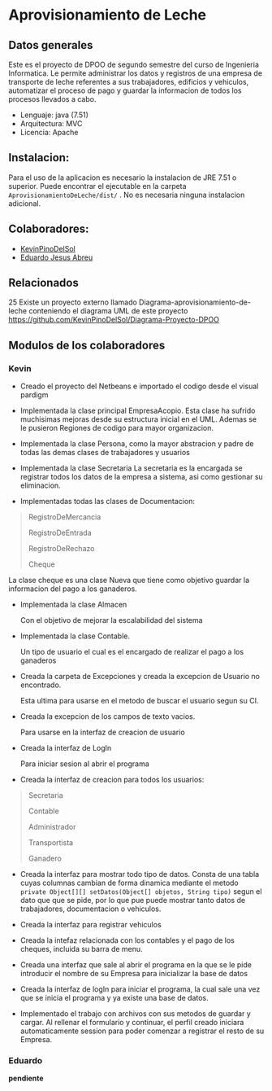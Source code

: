 # Aprovisionamiento de Leche

## Datos generales

Este es el proyecto de DPOO de segundo semestre del curso de Ingenieria Informatica. Le permite administrar los datos y registros de una empresa de transporte de leche referentes a sus trabajadores, edificios y vehiculos, automatizar el proceso de pago y guardar la informacion de todos los procesos llevados a cabo.

- Lenguaje: java (7.51)
- Arquitectura: MVC
- Licencia: Apache

## Instalacion:
Para el uso de la aplicacion es necesario la instalacion de JRE 7.51 o superior. Puede encontrar el ejecutable en la carpeta `AprovisionamientoDeLeche/dist/` . No es necesaria ninguna instalacion adicional.

## Colaboradores:

* [KevinPinoDelSol](https://github.com/KevinPinoDelSol) 
* [Eduardo Jesus Abreu](https://github.com/eduardoCoder1112)

## Relacionados
25
Existe un proyecto externo  llamado Diagrama-aprovisionamiento-de-leche conteniendo el diagrama UML de este proyecto
https://github.com/KevinPinoDelSol/Diagrama-Proyecto-DPOO

## Modulos de los colaboradores

### Kevin
- Creado el proyecto del Netbeans e importado el codigo desde el visual pardigm
- Implementada la clase principal EmpresaAcopio. Esta clase ha sufrido muchisimas mejoras desde su estructura inicial en el UML. Ademas se le pusieron Regiones de codigo para mayor organizacion.
- Implementada la clase Persona, como la mayor abstracion y padre de todas las demas clases de trabajadores y usuarios
- Implementada la clase Secretaria
La secretaria es la encargada se registrar todos los datos de la empresa a sistema, asi como gestionar su eliminacion. 
 

- Implementadas todas las clases de Documentacion:
>RegistroDeMercancia
>
>RegistroDeEntrada
>
>
>RegistroDeRechazo
>
>Cheque

La clase cheque es una clase Nueva que tiene como objetivo guardar la informacion del pago a los ganaderos.

- Implementada la clase Almacen

   Con el objetivo de mejorar la escalabilidad del sistema
- Implementada la clase Contable.

  Un tipo de usuario el cual es el encargado de realizar el pago a los ganaderos
- Creada la carpeta de Excepciones y creada la excepcion de Usuario no encontrado.

  Esta ultima para usarse en el metodo de buscar el usuario segun su CI.
- Creada la excepcion de los campos de texto vacios.

  Para usarse en la interfaz de creacion de usuario
- Creada la interfaz de LogIn

  Para iniciar sesion al abrir el programa
- Creada la interfaz de creacion para todos los usuarios:

>Secretaria
>
>Contable
>
>Administrador
>
>Transportista
>
>Ganadero

- Creada la interfaz para mostrar todo tipo de datos. Consta de una tabla cuyas columnas cambian de forma dinamica mediante el metodo `private Object[][] setDatos(Object[] objetos, String tipo)` segun el dato que que se pide, por lo que pue puede mostrar tanto datos de trabajadores, documentacion o vehiculos.
- Creada la interfaz para registrar vehiculos
- Creada la intefaz relacionada con los contables y el pago de los cheques, incluida su barra de menu.

- Creada una interfaz que sale al abrir el programa en la que se le pide introducir el nombre de su Empresa para inicializar la base de datos
- Creada la interfaz de logIn para iniciar el programa, la cual sale una vez que se inicia el programa y ya existe una base de datos.
- Implementado el trabajo con archivos con sus metodos de guardar y cargar.
Al rellenar el formulario y continuar, el perfil creado iniciara automaticamente session para poder comenzar a registrar el resto de su Empresa.

### Eduardo
**pendiente**
